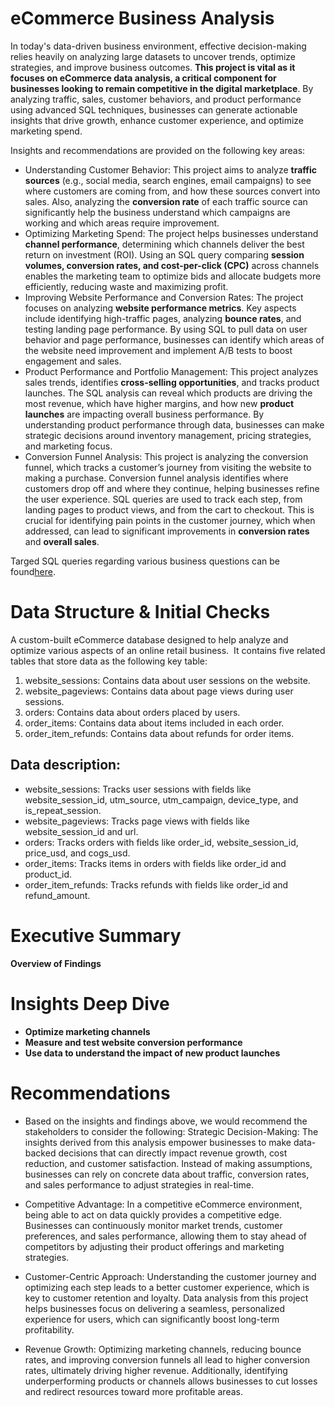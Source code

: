 # eCommerce Business Analysis
In today's data-driven business environment, effective decision-making relies heavily on analyzing large datasets to uncover trends, optimize strategies, and improve business outcomes. **This project is vital as it focuses on eCommerce data analysis, a critical component for businesses looking to remain competitive in the digital marketplace**. By analyzing traffic, sales, customer behaviors, and product performance using advanced SQL techniques, businesses can generate actionable insights that drive growth, enhance customer experience, and optimize marketing spend.

Insights and recommendations are provided on the following key areas:
- Understanding Customer Behavior: This project aims to analyze **traffic sources** (e.g., social media, search engines, email campaigns) to see where customers are coming from, and how these sources convert into sales. Also, analyzing the **conversion rate** of each traffic source can significantly help the business understand which campaigns are working and which areas require improvement.
- Optimizing Marketing Spend: The project helps businesses understand **channel performance**, determining which channels deliver the best return on investment (ROI). Using an SQL query comparing **session volumes, conversion rates, and cost-per-click (CPC)** across channels enables the marketing team to optimize bids and allocate budgets more efficiently, reducing waste and maximizing profit.
- Improving Website Performance and Conversion Rates: The project focuses on analyzing **website performance metrics**. Key aspects include identifying high-traffic pages, analyzing **bounce rates**, and testing landing page performance. By using SQL to pull data on user behavior and page performance, businesses can identify which areas of the website need improvement and implement A/B tests to boost engagement and sales.
- Product Performance and Portfolio Management: This project analyzes sales trends, identifies **cross-selling opportunities**, and tracks product launches. The SQL analysis can reveal which products are driving the most revenue, which have higher margins, and how new **product launches** are impacting overall business performance. By understanding product performance through data, businesses can make strategic decisions around inventory management, pricing strategies, and marketing focus.
- Conversion Funnel Analysis: This project is analyzing the conversion funnel, which tracks a customer’s journey from visiting the website to making a purchase. Conversion funnel analysis identifies where customers drop off and where they continue, helping businesses refine the user experience. SQL queries are used to track each step, from landing pages to product views, and from the cart to checkout. This is crucial for identifying pain points in the customer journey, which when addressed, can lead to significant improvements in **conversion rates** and **overall sales**.

Targed SQL queries regarding various business questions can be found[here](https://github.com/NackBoonseng/e-Commance_SQL-Query).

# Data Structure & Initial Checks
A custom-built eCommerce database designed to help analyze and optimize various aspects of an online retail business. ​ It contains five related tables that store data as the following key table:
1. website_sessions: Contains data about user sessions on the website. ​
2. website_pageviews: Contains data about page views during user sessions. ​
3. orders: Contains data about orders placed by users. ​
4. order_items: Contains data about items included in each order. ​
5. order_item_refunds: Contains data about refunds for order items.

## Data description:
- website_sessions: Tracks user sessions with fields like website_session_id, utm_source, utm_campaign, device_type, and is_repeat_session. ​
- website_pageviews: Tracks page views with fields like website_session_id and url. ​
- orders: Tracks orders with fields like order_id, website_session_id, price_usd, and cogs_usd. ​
- order_items: Tracks items in orders with fields like order_id and product_id.
- order_item_refunds: Tracks refunds with fields like order_id and refund_amount.

# Executive Summary 
**Overview of Findings**
# Insights Deep Dive 
- **Optimize marketing channels**
- **Measure and test website conversion performance**
- **Use data to understand the impact of new product launches**

# Recommendations 
- Based on the insights and findings above, we would recommend the stakeholders to consider the following:
Strategic Decision-Making: The insights derived from this analysis empower businesses to make data-backed decisions that can directly impact revenue growth, cost reduction, and customer satisfaction. Instead of making assumptions, businesses can rely on concrete data about traffic, conversion rates, and sales performance to adjust strategies in real-time.

- Competitive Advantage: In a competitive eCommerce environment, being able to act on data quickly provides a competitive edge. Businesses can continuously monitor market trends, customer preferences, and sales performance, allowing them to stay ahead of competitors by adjusting their product offerings and marketing strategies.

- Customer-Centric Approach: Understanding the customer journey and optimizing each step leads to a better customer experience, which is key to customer retention and loyalty. Data analysis from this project helps businesses focus on delivering a seamless, personalized experience for users, which can significantly boost long-term profitability.

- Revenue Growth: Optimizing marketing channels, reducing bounce rates, and improving conversion funnels all lead to higher conversion rates, ultimately driving higher revenue. Additionally, identifying underperforming products or channels allows businesses to cut losses and redirect resources toward more profitable areas.
